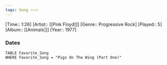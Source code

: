 ```yaml
---
tags: Song ⭐⭐⭐ 
---
```

[Time:: 1:26]
[Artist:: [[Pink Floyd]]]
[Genre:: Progressive Rock]
[Played:: 5]
[Album:: [[Animals]]]
[Year:: 1977]
### Dates
````dataview
TABLE Favorite_Song
WHERE Favorite_Song = "Pigs On The Wing (Part One)"
````